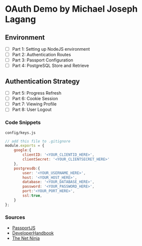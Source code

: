 # OAuth Demo by Michael Joseph Lagang

## Environment
- [ ] Part 1: Setting up NodeJS environment
- [ ] Part 2: Authentication Routes
- [ ] Part 3: Passport Configuration
- [ ] Part 4: PostgreSQL Store and Retrieve

## Authentication Strategy
- [ ] Part 5: Progress Refresh
- [ ] Part 6: Cookie Session
- [ ] Part 7: Viewing Profile
- [ ] Part 8: User Logout

### Code Snippets

```config/keys.js```
```js
// add this file to .gitignore
module.exports = {
    google:{
        clientID: '<YOUR_CLIENTID_HERE>',
        clientSecret: '<YOUR_CLIENTSECRET_HERE>'
    },
    postgresdb:{
        user: '<YOUR_USERNAME_HERE>', 
        host: '<YOUR_HOST_HERE>',
        database: '<YOUR_DATABASE_HERE>', 
        password: '<YOUR_PASSWORD_HERE>', 
        port:'<YOUR_PORT_HERE>',
        ssl:true,
    }
};
```

### Sources
* [PassportJS](http://www.passportjs.org/)
* [DeveloperHandbook](https://developerhandbook.com/passport.js/how-to-add-passportjs-google-oauth-strategy/)
* [The Net Ninja](https://www.youtube.com/watch?v=BZwzWgLA0JA&list=PL4cUxeGkcC9jdm7QX143aMLAqyM-jTZ2x&index=13)